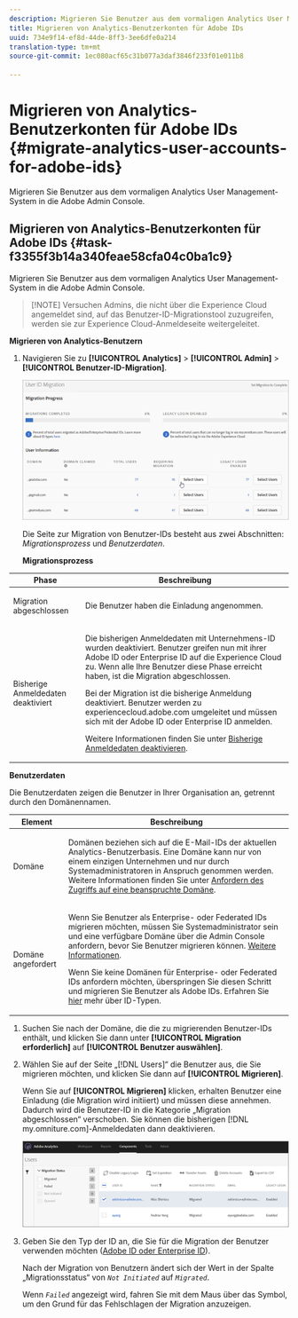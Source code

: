 ```yaml
---
description: Migrieren Sie Benutzer aus dem vormaligen Analytics User Management-System in die Adobe Admin Console.
title: Migrieren von Analytics-Benutzerkonten für Adobe IDs
uuid: 734e9f14-ef8d-44de-8ff3-3ee6dfe0a214
translation-type: tm+mt
source-git-commit: 1ec080acf65c31b077a3daf3846f233f01e011b8

---
```



# Migrieren von Analytics-Benutzerkonten für Adobe IDs {#migrate-analytics-user-accounts-for-adobe-ids}

Migrieren Sie Benutzer aus dem vormaligen Analytics User Management-System in die Adobe Admin Console.

## Migrieren von Analytics-Benutzerkonten für Adobe IDs {#task-f3355f3b14a340feae58cfa04c0ba1c9}

Migrieren Sie Benutzer aus dem vormaligen Analytics User Management-System in die Adobe Admin Console.

> [!NOTE] Versuchen Admins, die nicht über die Experience Cloud angemeldet sind, auf das Benutzer-ID-Migrationstool zuzugreifen, werden sie zur Experience Cloud-Anmeldeseite weitergeleitet.

**Migrieren von Analytics-Benutzern**

1. Navigieren Sie zu **[!UICONTROL Analytics]** &gt; **[!UICONTROL Admin]** &gt; **[!UICONTROL Benutzer-ID-Migration]**.

   ![](assets/migration-progress.png)

   Die Seite zur Migration von Benutzer-IDs besteht aus zwei Abschnitten: *Migrationsprozess* und *Benutzerdaten*.

   **Migrationsprozess**

<table id="table_F9F1CFF762C745E198CB075A02BA2DDA"> 
 <thead> 
  <tr> 
   <th colname="col1" class="entry"> Phase </th> 
   <th colname="col2" class="entry"> Beschreibung </th> 
  </tr>
 </thead>
 <tbody> 
  <tr> 
   <td colname="col1"> <p>Migration abgeschlossen </p> </td> 
   <td colname="col2"> <p>Die Benutzer haben die Einladung angenommen. </p> </td> 
  </tr> 
  <tr> 
   <td colname="col1"> <p>Bisherige Anmeldedaten deaktiviert </p> </td> 
   <td colname="col2"> <p>Die bisherigen Anmeldedaten mit Unternehmens-ID wurden deaktiviert. Benutzer greifen nun mit ihrer Adobe ID oder Enterprise ID auf die Experience Cloud zu. Wenn alle Ihre Benutzer diese Phase erreicht haben, ist die Migration abgeschlossen. </p> <p>Bei der Migration ist die bisherige Anmeldung deaktiviert. Benutzer werden zu <span class="filepath">experiencecloud.adobe.com</span> umgeleitet und müssen sich mit der Adobe ID oder Enterprise ID anmelden. </p> <p>Weitere Informationen finden Sie unter <a href="/help/admin/user-management2/user-migration/c-migration-tool/t-disable-legacy-login.md">Bisherige Anmeldedaten deaktivieren</a>. </p> </td> 
  </tr> 
 </tbody> 
</table>

**Benutzerdaten**

Die Benutzerdaten zeigen die Benutzer in Ihrer Organisation an, getrennt durch den Domänennamen.

<table id="table_3822E27AF81E4A188562FEB5131548A5"> 
 <thead> 
  <tr> 
   <th colname="col1" class="entry"> Element </th> 
   <th colname="col2" class="entry"> Beschreibung </th> 
  </tr>
 </thead>
 <tbody> 
  <tr> 
   <td colname="col1"> <p>Domäne </p> </td> 
   <td colname="col2"> <p>Domänen beziehen sich auf die E-Mail-IDs der aktuellen Analytics-Benutzerbasis. Eine Domäne kann nur von einem einzigen Unternehmen und nur durch Systemadministratoren in Anspruch genommen werden. Weitere Informationen finden Sie unter <a href="https://helpx.adobe.com/enterprise/help/request-access-to-claimed-domain.html">Anfordern des Zugriffs auf eine beanspruchte Domäne</a>. </p> </td> 
  </tr> 
  <tr> 
   <td colname="col1"> <p>Domäne angefordert </p> </td> 
   <td colname="col2"> <p>Wenn Sie Benutzer als Enterprise- oder Federated IDs migrieren möchten, müssen Sie Systemadministrator sein und eine verfügbare Domäne über die Admin Console anfordern, bevor Sie Benutzer migrieren können. <a href="https://helpx.adobe.com/enterprise/help/identity.html">Weitere Informationen</a>. </p> <p>Wenn Sie keine Domänen für Enterprise- oder Federated IDs anfordern möchten, überspringen Sie diesen Schritt und migrieren Sie Benutzer als Adobe IDs. Erfahren Sie <a href="https://helpx.adobe.com/enterprise/help/identity.html">hier</a> mehr über ID-Typen. </p> </td> 
  </tr> 
 </tbody> 
</table>

1. Suchen Sie nach der Domäne, die die zu migrierenden Benutzer-IDs enthält, und klicken Sie dann unter **[!UICONTROL Migration erforderlich]** auf **[!UICONTROL Benutzer auswählen]**.
1. Wählen Sie auf der Seite „[!DNL Users]“ die Benutzer aus, die Sie migrieren möchten, und klicken Sie dann auf **[!UICONTROL Migrieren]**.

   Wenn Sie auf **[!UICONTROL Migrieren]** klicken, erhalten Benutzer eine Einladung (die Migration wird initiiert) und müssen diese annehmen. Dadurch wird die Benutzer-ID in die Kategorie „Migration abgeschlossen“ verschoben. Sie können die bisherigen [!DNL my.omniture.com]-Anmeldedaten dann deaktivieren.

   ![](assets/user-info.png)

1. Geben Sie den Typ der ID an, die Sie für die Migration der Benutzer verwenden möchten ([Adobe ID oder Enterprise ID](https://helpx.adobe.com/enterprise/help/identity.html)).

   Nach der Migration von Benutzern ändert sich der Wert in der Spalte „Migrationsstatus“ von *`Not Initiated`* auf *`Migrated`*.

   Wenn *`Failed`* angezeigt wird, fahren Sie mit dem Maus über das Symbol, um den Grund für das Fehlschlagen der Migration anzuzeigen.
